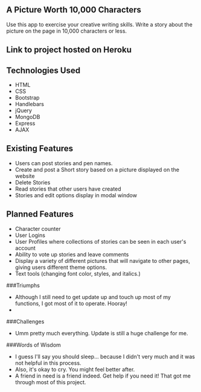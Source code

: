 ## A Picture Worth 10,000 Characters
Use this app to exercise your creative writing skills. Write a story about the picture on the page in 10,000 characters or less.

## Link to project hosted on Heroku

## Technologies Used

* HTML
* CSS
* Bootstrap
* Handlebars
* jQuery
* MongoDB
* Express
* AJAX

## Existing Features

* Users can post stories and pen names.
* Create and post a Short story based on a picture displayed on the website
* Delete Stories
* Read stories that other users have created
* Stories and edit options display in modal window

## Planned Features

* Character counter
* User Logins
* User Profiles where collections of stories can be seen in each user's account
* Ability to vote up stories and leave comments
* Display a variety of different pictures that will navigate to other pages, giving users different theme options.
* Text tools (changing font color, styles, and italics.)

###Triumphs

* Although I still need to get update up and touch up most of my functions, I got most of it to operate. Hooray!
*

###Challenges

* Umm pretty much everything. Update is still a huge challenge for me.


###Words of Wisdom

* I guess I'll say you should sleep... because I didn't very much and it was not helpful in this process.
* Also, it's okay to cry. You might feel better after.
* A friend in need is a friend indeed. Get help if you need it! That got me through most of this project. 
